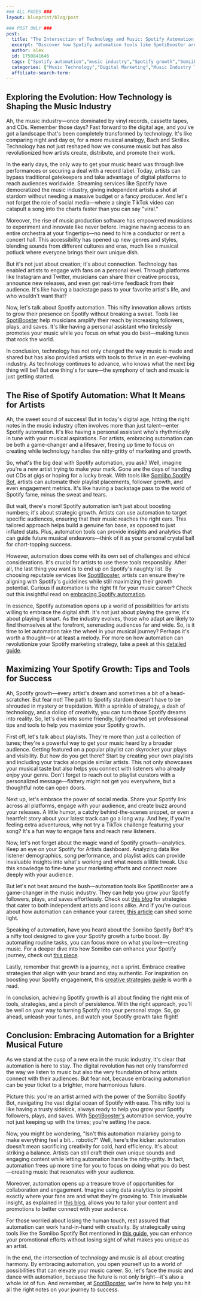 ```yaml
---
### ALL PAGES ###
layout: blueprint/blog/post

### POST ONLY ###
post:
  title: "The Intersection of Technology and Music: Spotify Automation Unveiled"
  excerpt: "Discover how Spotify automation tools like SpotiBooster are revolutionizing the music industry by helping artists grow their followers and increase their plays."
  author: alex
  id: 1750841646
  tags: ["Spotify automation","music industry","Spotify growth","Somiibo Spotify Bot"]
  categories: ["Music Technology","Digital Marketing","Music Industry Trends"]
  affiliate-search-term: 
---
```


## Exploring the Evolution: How Technology is Shaping the Music Industry

Ah, the music industry—once dominated by vinyl records, cassette tapes, and CDs. Remember those days? Fast forward to the digital age, and you've got a landscape that's been completely transformed by technology. It's like comparing night and day or, for a more musical analogy, Bach and Skrillex. Technology has not just reshaped how we consume music but has also revolutionized how artists create, distribute, and promote their work.

In the early days, the only way to get your music heard was through live performances or securing a deal with a record label. Today, artists can bypass traditional gatekeepers and take advantage of digital platforms to reach audiences worldwide. Streaming services like Spotify have democratized the music industry, giving independent artists a shot at stardom without needing a massive budget or a fancy producer. And let's not forget the role of social media—where a single TikTok video can catapult a song into the charts faster than you can say "viral."

Moreover, the rise of music production software has empowered musicians to experiment and innovate like never before. Imagine having access to an entire orchestra at your fingertips—no need to hire a conductor or rent a concert hall. This accessibility has opened up new genres and styles, blending sounds from different cultures and eras, much like a musical potluck where everyone brings their own unique dish.

But it's not just about creation; it's about connection. Technology has enabled artists to engage with fans on a personal level. Through platforms like Instagram and Twitter, musicians can share their creative process, announce new releases, and even get real-time feedback from their audience. It's like having a backstage pass to your favorite artist's life, and who wouldn't want that?

Now, let's talk about Spotify automation. This nifty innovation allows artists to grow their presence on Spotify without breaking a sweat. Tools like [SpotiBooster](https://spotibooster.com) help musicians amplify their reach by increasing followers, plays, and saves. It's like having a personal assistant who tirelessly promotes your music while you focus on what you do best—making tunes that rock the world.

In conclusion, technology has not only changed the way music is made and shared but has also provided artists with tools to thrive in an ever-evolving industry. As technology continues to advance, who knows what the next big thing will be? But one thing's for sure—the symphony of tech and music is just getting started.

## The Rise of Spotify Automation: What It Means for Artists

Ah, the sweet sound of success! But in today's digital age, hitting the right notes in the music industry often involves more than just talent—enter Spotify automation. It's like having a personal assistant who's rhythmically in tune with your musical aspirations. For artists, embracing automation can be both a game-changer and a lifesaver, freeing up time to focus on creating while technology handles the nitty-gritty of marketing and growth.

So, what's the big deal with Spotify automation, you ask? Well, imagine you're a new artist trying to make your mark. Gone are the days of handing out CDs at gigs or hoping for a lucky break. With tools like [Somiibo Spotify Bot](https://somiibo.com/platforms/spotify-bot), artists can automate their playlist placements, follower growth, and even engagement metrics. It's like having a backstage pass to the world of Spotify fame, minus the sweat and tears.



But wait, there's more! Spotify automation isn't just about boosting numbers; it's about strategic growth. Artists can use automation to target specific audiences, ensuring that their music reaches the right ears. This tailored approach helps build a genuine fan base, as opposed to just inflated stats. Plus, automation tools can provide insights and analytics that can guide future musical endeavors—think of it as your personal crystal ball for chart-topping success.

However, automation does come with its own set of challenges and ethical considerations. It's crucial for artists to use these tools responsibly. After all, the last thing you want is to end up on Spotify's naughty list. By choosing reputable services like [SpotiBooster](https://spotibooster.com), artists can ensure they're aligning with Spotify's guidelines while still maximizing their growth potential. Curious if automation is the right fit for your music career? Check out this insightful read on [embracing Spotify automation](https://spotibooster.com/blog/is-it-time-to-embrace-spotify-automation-for-your-music-career).

In essence, Spotify automation opens up a world of possibilities for artists willing to embrace the digital shift. It's not just about playing the game; it's about playing it smart. As the industry evolves, those who adapt are likely to find themselves at the forefront, serenading audiences far and wide. So, is it time to let automation take the wheel in your musical journey? Perhaps it's worth a thought—or at least a melody. For more on how automation can revolutionize your Spotify marketing strategy, take a peek at this [detailed guide](https://spotibooster.com/blog/can-automation-revolutionize-your-spotify-marketing-strategy).

## Maximizing Your Spotify Growth: Tips and Tools for Success

Ah, Spotify growth—every artist's dream and sometimes a bit of a head-scratcher. But fear not! The path to Spotify stardom doesn't have to be shrouded in mystery or trepidation. With a sprinkle of strategy, a dash of technology, and a dollop of creativity, you can turn those Spotify dreams into reality. So, let's dive into some friendly, light-hearted yet professional tips and tools to help you maximize your Spotify growth.

First off, let's talk about playlists. They're more than just a collection of tunes; they're a powerful way to get your music heard by a broader audience. Getting featured on a popular playlist can skyrocket your plays and visibility. But how do you get there? Start by creating your own playlists and including your tracks alongside similar artists. This not only showcases your musical taste but also helps you connect with listeners who already enjoy your genre. Don't forget to reach out to playlist curators with a personalized message—flattery might not get you everywhere, but a thoughtful note can open doors.

Next up, let's embrace the power of social media. Share your Spotify link across all platforms, engage with your audience, and create buzz around your releases. A little humor, a catchy behind-the-scenes snippet, or even a heartfelt story about your latest track can go a long way. And hey, if you're feeling extra adventurous, why not try a TikTok challenge featuring your song? It's a fun way to engage fans and reach new listeners.

Now, let's not forget about the magic wand of Spotify growth—analytics. Keep an eye on your Spotify for Artists dashboard. Analyzing data like listener demographics, song performance, and playlist adds can provide invaluable insights into what's working and what needs a little tweak. Use this knowledge to fine-tune your marketing efforts and connect more deeply with your audience.

But let's not beat around the bush—automation tools like SpotiBooster are a game-changer in the music industry. They can help you grow your Spotify followers, plays, and saves effortlessly. Check out [this blog](https://spotibooster.com/blog/from-independents-to-icons-spotify-growth-strategies-for-all) for strategies that cater to both independent artists and icons alike. And if you're curious about how automation can enhance your career, [this article](https://spotibooster.com/blog/how-can-spotify-automation-enhance-your-music-career) can shed some light.



Speaking of automation, have you heard about the Somiibo Spotify Bot? It's a nifty tool designed to give your Spotify growth a turbo boost. By automating routine tasks, you can focus more on what you love—creating music. For a deeper dive into how Somiibo can enhance your Spotify journey, check out [this piece](https://spotibooster.com/blog/how-to-use-somiibo-for-enhanced-spotify-growth).

Lastly, remember that growth is a journey, not a sprint. Embrace creative strategies that align with your brand and stay authentic. For inspiration on boosting your Spotify engagement, this [creative strategies guide](https://spotibooster.com/blog/creative-strategies-for-boosting-your-spotify-engagement) is worth a read.

In conclusion, achieving Spotify growth is all about finding the right mix of tools, strategies, and a pinch of persistence. With the right approach, you'll be well on your way to turning Spotify into your personal stage. So, go ahead, unleash your tunes, and watch your Spotify growth take flight!

## Conclusion: Embracing Automation for a Brighter Musical Future

As we stand at the cusp of a new era in the music industry, it's clear that automation is here to stay. The digital revolution has not only transformed the way we listen to music but also the very foundation of how artists connect with their audiences. But fear not, because embracing automation can be your ticket to a brighter, more harmonious future.

Picture this: you're an artist armed with the power of the Somiibo Spotify Bot, navigating the vast digital ocean of Spotify with ease. This nifty tool is like having a trusty sidekick, always ready to help you grow your Spotify followers, plays, and saves. With [SpotiBooster's](https://spotibooster.com/blog/what-makes-spotibooster-essential-for-every-artist-on-spotify) automation service, you're not just keeping up with the times; you're setting the pace.

Now, you might be wondering, "Isn't this automation malarkey going to make everything feel a bit... robotic?" Well, here's the kicker: automation doesn't mean sacrificing creativity for cold, hard efficiency. It's about striking a balance. Artists can still craft their own unique sounds and engaging content while letting automation handle the nitty-gritty. In fact, automation frees up more time for you to focus on doing what you do best—creating music that resonates with your audience.

Moreover, automation opens up a treasure trove of opportunities for collaboration and engagement. Imagine using data analytics to pinpoint exactly where your fans are and what they're grooving to. This invaluable insight, as explained in [this blog](https://spotibooster.com/blog/the-role-of-data-analytics-in-spotify-success), allows you to tailor your content and promotions to better connect with your audience. 

For those worried about losing the human touch, rest assured that automation can work hand-in-hand with creativity. By strategically using tools like the Somiibo Spotify Bot mentioned in [this guide](https://spotibooster.com/blog/somiibo-spotify-bot-a-step-by-step-guide-to-boosting-your-profile), you can enhance your promotional efforts without losing sight of what makes you unique as an artist.

In the end, the intersection of technology and music is all about creating harmony. By embracing automation, you open yourself up to a world of possibilities that can elevate your music career. So, let's face the music and dance with automation, because the future is not only bright—it's also a whole lot of fun. And remember, at [SpotiBooster](https://spotibooster.com/blog/crafting-a-compelling-spotify-strategy-automation-meets-engagement), we're here to help you hit all the right notes on your journey to success.
